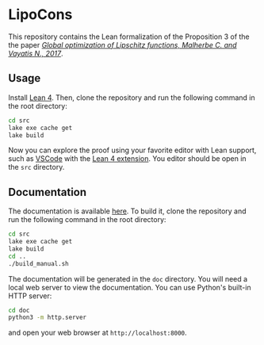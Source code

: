 # LipoCons

This repository contains the Lean formalization of the Proposition 3 of the the paper [*_Global optimization of Lipschitz functions, Malherbe C. and Vayatis N., 2017_*](https://proceedings.mlr.press/v70/malherbe17a/malherbe17a.pdf).

## Usage
Install [Lean 4](https://lean-lang.org/install/). Then, clone the repository and run the following command in the root directory:

```bash
cd src
lake exe cache get
lake build
```
Now you can explore the proof using your favorite editor with Lean support, such as [VSCode](https://code.visualstudio.com/) with the [Lean 4 extension](https://marketplace.visualstudio.com/items?itemName=leanprover.lean4). You editor should be open in the `src` directory.

## Documentation
The documentation is available [here](https://gaetanserre.fr/assets/Lean/LipoCons/). To build it, clone the repository and run the following command in the root directory:

```bash
cd src
lake exe cache get
lake build
cd ..
./build_manual.sh
```
The documentation will be generated in the `doc` directory. You will need a local web server to view the documentation. You can use Python's built-in HTTP server:

```bash
cd doc
python3 -m http.server
```
and open your web browser at `http://localhost:8000`.
